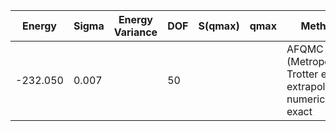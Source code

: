 | Energy   | Sigma | Energy Variance | DOF | S(qmax) | qmax | Method                                                       | Data Repository |
|----------|-------|-----------------|-----|---------|------|--------------------------------------------------------------|-----------------|
| -232.050 | 0.007 |                 | 50  |         |      | AFQMC (Metropolis, Trotter error extrapolated), numerically exact |                 |
